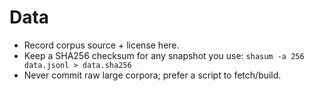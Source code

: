 # Data

- Record corpus source + license here.
- Keep a SHA256 checksum for any snapshot you use: `shasum -a 256 data.jsonl > data.sha256`
- Never commit raw large corpora; prefer a script to fetch/build.
